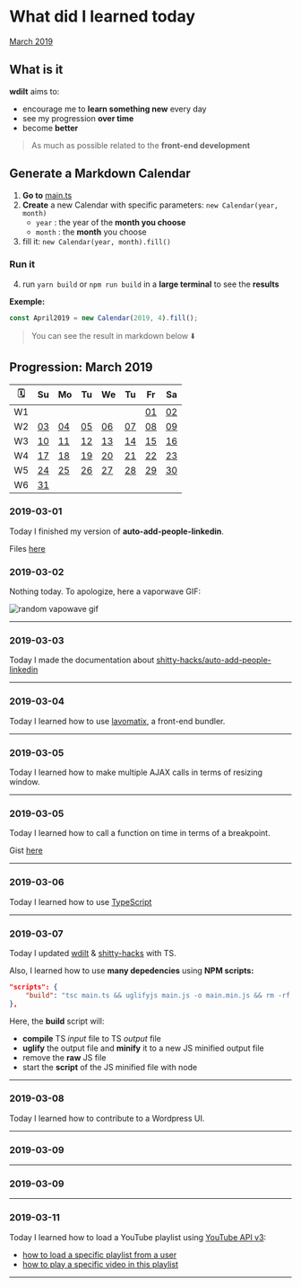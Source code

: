 # What did I learned today

[March 2019](#progression-march-2019)

## What is it

**wdilt** aims to:

- encourage me to **learn something new** every day
- see my progression **over time**
- become **better**

> As much as possible related to the **front-end development**

## Generate a Markdown Calendar

1. **Go to** [main.ts](https://github.com/blyndusk/wdilt/blob/master/main.ts)
2. **Create** a new Calendar with specific parameters: `new Calendar(year, month)`
    - `year` : the year of the **month you choose**
    - `month` : the **month** you choose
3. fill it: `new Calendar(year, month).fill()`
### Run it
4. run `yarn build` or `npm run build` in a **large terminal** to see the **results**

__Exemple:__

```JavaScript
const April2019 = new Calendar(2019, 4).fill();
```

> You can see the result in markdown below ⬇️

## Progression: March 2019

| 🗓 |        Su       |        Mo       |        Tu       |        We       |        Tu       |        Fr       |        Sa       |
| -- | --------------- | --------------- | --------------- | --------------- | --------------- | --------------- | --------------- |
| W1 |                 |                 |                 |                 |                 |[01](#2019-03-01)|[02](#2019-03-02)|
| W2 |[03](#2019-03-03)|[04](#2019-03-04)|[05](#2019-03-05)|[06](#2019-03-06)|[07](#2019-03-07)|[08](#2019-03-08)|[09](#2019-03-09)|
| W3 |[10](#2019-03-10)|[11](#2019-03-11)|[12](#2019-03-12)|[13](#2019-03-13)|[14](#2019-03-14)|[15](#2019-03-15)|[16](#2019-03-16)|
| W4 |[17](#2019-03-17)|[18](#2019-03-18)|[19](#2019-03-19)|[20](#2019-03-20)|[21](#2019-03-21)|[22](#2019-03-22)|[23](#2019-03-23)|
| W5 |[24](#2019-03-24)|[25](#2019-03-25)|[26](#2019-03-26)|[27](#2019-03-27)|[28](#2019-03-28)|[29](#2019-03-29)|[30](#2019-03-30)|
| W6 |[31](#2019-03-31)|                 |                 |                 |                 |                 |                 |

### 2019-03-01

Today I finished my version of **auto-add-people-linkedin**.

Files [here](https://github.com/blyndusk/shitty-hacks/tree/master/auto-add-people-linkedin)

### 2019-03-02

Nothing today. To apologize, here a vaporwave GIF: 

![random vapowave gif](https://thumbs.gfycat.com/UnsungCarelessHoiho-max-1mb.gif)

----

### 2019-03-03

Today I made the documentation about [shitty-hacks/auto-add-people-linkedin](https://github.com/blyndusk/shitty-hacks/tree/master/auto-add-people-linkedin)

----

### 2019-03-04

Today I learned how to use [lavomatix](https://github.com/jcchrrr/lavomatix), a front-end bundler.

----

### 2019-03-05

Today I learned how to make multiple AJAX calls in terms of resizing window.

----

### 2019-03-05

Today I learned how to call a function on time in terms of a breakpoint.

Gist [here](https://gist.github.com/blyndusk/32b437d4f5d3f2154502709e4bf37885)

----

### 2019-03-06

Today I learned how to use [TypeScript](https://www.typescriptlang.org/)

----

### 2019-03-07

Today I updated [wdilt](https://github.com/blyndusk/wdilt) & [shitty-hacks](https://github.com/blyndusk/shitty-hacks) with TS.

Also, I learned how to use **many depedencies** using **NPM scripts:**

```JSON
"scripts": {
    "build": "tsc main.ts && uglifyjs main.js -o main.min.js && rm -rf main.js && node main.min.js"
},
```

Here, the **build** script will:
- **compile** TS *input* file to TS *output* file
- **uglify** the output file and **minify** it to a new JS minified output file
- remove the **raw** JS file
- start the **script** of the JS minified file with node

----

### 2019-03-08

Today I learned how to contribute to a Wordpress UI.

----

### 2019-03-09

----

### 2019-03-09

----

### 2019-03-11

Today I learned how to load a YouTube playlist using [YouTube API v3](https://developers.google.com/youtube/v3/getting-started):

- [how to load a specific playlist from a user](https://developers.google.com/youtube/v3/docs/playlistItems)
- [how to play a specific video in this playlist](https://developers.google.com/youtube/iframe_api_reference#Queueing_Functions)

----